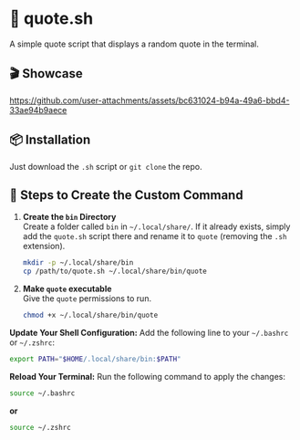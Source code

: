 # 💭 quote.sh

A simple quote script that displays a random quote in the terminal.

## 🎬 Showcase

https://github.com/user-attachments/assets/bc631024-b94a-49a6-bbd4-33ae94b9aece


## 📦 Installation

Just download the `.sh` script or `git clone` the repo.

## 🧭 Steps to Create the Custom Command


1. **Create the `bin` Directory**  
   Create a folder called `bin` in `~/.local/share/`. If it already exists, simply add the `quote.sh` script there and rename it to `quote` (removing the `.sh` extension).

   ```bash
   mkdir -p ~/.local/share/bin
   cp /path/to/quote.sh ~/.local/share/bin/quote
   ```

1. **Make `quote` executable**  
   Give the `quote` permissions to run.

   ```bash
   chmod +x ~/.local/share/bin/quote
   ```

**Update Your Shell Configuration:**
Add the following line to your `~/.bashrc` or `~/.zshrc`:

```bash
export PATH="$HOME/.local/share/bin:$PATH"
```

**Reload Your Terminal:**
Run the following command to apply the changes:

```bash
source ~/.bashrc
```
**or**

```bash
source ~/.zshrc
```
   

   
